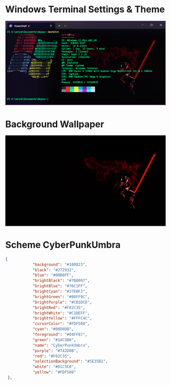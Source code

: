 # Windows Terminal Settings & Theme
![print-terminal1.png](/Assets/print-terminal1.png)

# Background Wallpaper
![darth-vader-wp.png](/Assets/darth-vader-wp.png) 

# Scheme CyberPunkUmbra

```json
{
            "background": "#100D23",
            "black": "#272932",
            "blue": "#00B0FF",
            "brightBlack": "#7B8097",
            "brightBlue": "#76C1FF",
            "brightCyan": "#37EBF3",
            "brightGreen": "#00FF9C",
            "brightPurple": "#CB1DCD",
            "brightRed": "#F02C35",
            "brightWhite": "#C1DEFF",
            "brightYellow": "#FFFC4C",
            "cursorColor": "#FDF500",
            "cyan": "#00D0DB",
            "foreground": "#04FF87",
            "green": "#1AC5B0",
            "name": "CyberPunkUmbra",
            "purple": "#742D8B",
            "red": "#F02C35",
            "selectionBackground": "#5E35B1",
            "white": "#D1C5C0",
            "yellow": "#FDF500"
 },
 ```